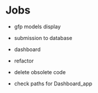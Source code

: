 # Jobs

* gfp models display
* submission to database
* dashboard

* refactor
* delete obsolete code
* check paths for Dashboard_app